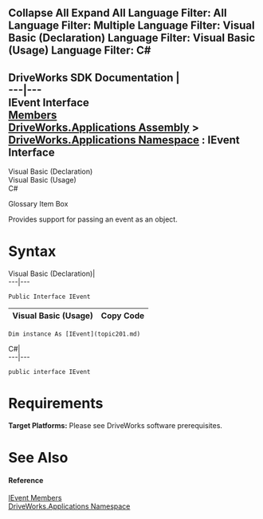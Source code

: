 Collapse All Expand All Language Filter: All  Language Filter: Multiple  Language Filter: Visual Basic (Declaration) Language Filter: Visual Basic (Usage) Language Filter: C#  
---  
DriveWorks SDK Documentation  |   
---|---  
IEvent Interface   
[Members](topic202.md)   
[DriveWorks.Applications Assembly](topic13.md) > [DriveWorks.Applications Namespace](topic16.md) : IEvent Interface  
---  
  
Visual Basic (Declaration)    
Visual Basic (Usage)    
C# 

Glossary Item Box

Provides support for passing an event as an object. 

# Syntax

Visual Basic (Declaration)|   
---|---  
      
    
    Public Interface IEvent   
  
Visual Basic (Usage)| Copy Code  
---|---  
      
    
    Dim instance As [IEvent](topic201.md)  
  
C#|   
---|---  
      
    
    public interface IEvent   
  
# Requirements

**Target Platforms:** Please see DriveWorks software prerequisites.

# See Also

#### Reference

[IEvent Members](topic202.md)   
[DriveWorks.Applications Namespace](topic16.md)


